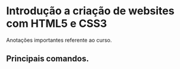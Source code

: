 # Introdução a criação de websites com HTML5 e CSS3
  Anotações importantes referente ao curso.

## Principais comandos.  